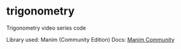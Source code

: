 # trigonometry
Trigonometry video series code

Library used: Manim (Community Edition)
Docs: <a href="https://docs.manim.community/en/stable/">Manim Community</a>
